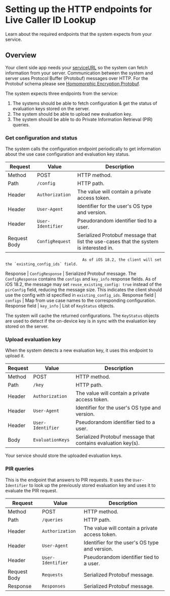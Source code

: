 # Setting up the HTTP endpoints for Live Caller ID Lookup

Learn about the required endpoints that the system expects from your service.

## Overview

Your client side app needs your
[serviceURL](https://developer.apple.com/documentation/sms_and_call_reporting/livecalleridlookupextensioncontext/4365180-serviceurl)
so the system can fetch information from your server. Communication between the system and server uses Protocol
Buffer (Protobuf) messages over HTTP. For the Protobuf schema please see [Homomorphic Encryption
Protobuf](https://github.com/apple/swift-homomorphic-encryption-protobuf).


The system expects three endpoints from the service:

1. The systems should be able to fetch configuration & get the status of evaluation keys stored on the server.
2. The system should be able to upload new evaluation key.
3. The system should be able to do Private Information Retrieval (PIR) queries.

### Get configuration and status
The system calls the configuration endpoint periodically to get information about the use case configuration and
evaluation key status.

Request        | Value              | Description
-------------- | ------------------ | -----------
Method         | POST               | HTTP method.
Path           | `/config`          | HTTP path.
Header         | `Authorization`    | The value will contain a private access token.
Header         | `User-Agent`       | Identifier for the user's OS type and version.
Header         | `User-Identifier`  | Pseudorandom identifier tied to a user.
Request Body   | `ConfigRequest`    | Serialized Protobuf message that list the use-cases that the system is interested in.
                                      As of iOS 18.2, the client will set the `existing_config_ids` field.
Response       | `ConfigResponse`   | Serialized Protobuf message. The `ConfigResponse` contains the `configs` and `key_info` response fields.
                                      As of iOS 18.2, the message may set `reuse_existing_config: true` instead of the `pirConfig` field, reducing the message size.
                                      This indicates the client should use the config with id specified in `existing_config_ids`.
Response field | `configs`          | Map from use case names to the corresponding configuration.
Response field | `key_info`         | List of `KeyStatus` objects.

The system will cache the returned configurations. The `KeyStatus` objects are used to detect if the on-device key is in
sync with the evaluation key stored on the server.

### Upload evaluation key
When the system detects a new evaluation key, it uses this endpoint to upload it.

Request        | Value              | Description
-------------- | ------------------ | -----------
Method         | POST               | HTTP method.
Path           | `/key`             | HTTP path.
Header         | `Authorization`    | The value will contain a private access token.
Header         | `User-Agent`       | Identifier for the user's OS type and version.
Header         | `User-Identifier`  | Pseudorandom identifier tied to a user.
Body           | `EvaluationKeys`   | Serialized Protobuf message that contains evaluation key(s).

Your service should store the uploaded evaluation keys.

### PIR queries
This is the endpoint that answers to PIR requests. It uses the `User-Identifier` to look up the previously stored
evaluation key and uses it to evaluate the PIR request.

Request        | Value              | Description
-------------- | ------------------ | -----------
Method         | POST               | HTTP method.
Path           | `/queries`         | HTTP path.
Header         | `Authorization`    | The value will contain a private access token.
Header         | `User-Agent`       | Identifier for the user's OS type and version.
Header         | `User-Identifier`  | Pseudorandom identifier tied to a user.
Request Body   | `Requests`         | Serialized Protobuf message.
Response       | `Responses`        | Serialized Protobuf message.
